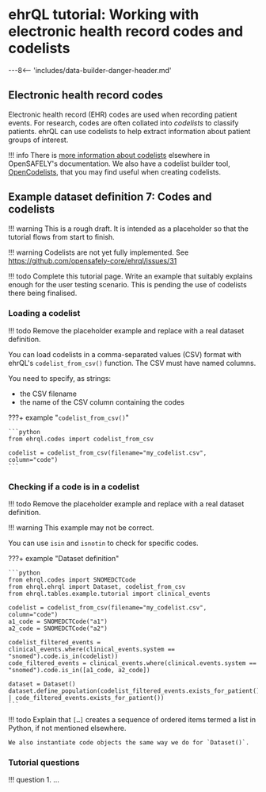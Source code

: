 # ehrQL tutorial: Working with electronic health record codes and codelists

---8<-- 'includes/data-builder-danger-header.md'

## Electronic health record codes

Electronic health record (EHR) codes are used when recording patient events.
For research, codes are often collated into *codelists* to classify patients.
ehrQL can use codelists to help extract information about patient groups of interest.

!!! info
    There is [more information about codelists](../../../codelist-intro.md) elsewhere in OpenSAFELY's documentation.
    We also have a codelist builder tool,
    [OpenCodelists](../../../codelist-creation.md),
    that you may find useful when creating codelists.

## Example dataset definition 7: Codes and codelists

!!! warning
    This is a rough draft.
    It is intended as a placeholder
    so that the tutorial flows from start to finish.

!!! warning
    Codelists are not yet fully implemented.
    See <https://github.com/opensafely-core/ehrql/issues/31>

!!! todo
    Complete this tutorial page.
    Write an example that suitably explains enough for the user testing scenario.
    This is pending the use of codelists there being finalised.

### Loading a codelist

!!! todo
    Remove the placeholder example
    and replace with a real dataset definition.

You can load codelists in a comma-separated values (CSV) format with ehrQL's `codelist_from_csv()` function.
The CSV must have named columns.

You need to specify, as strings:

* the CSV filename
* the name of the CSV column containing the codes

???+ example "`codelist_from_csv()`"

    ```python
    from ehrql.codes import codelist_from_csv

    codelist = codelist_from_csv(filename="my_codelist.csv", column="code")
    ```

### Checking if a code is in a codelist

!!! todo
    Remove the placeholder example
    and replace with a real dataset definition.

!!! warning
    This example may not be correct.

You can use `isin` and `isnotin` to check for specific codes.

???+ example "Dataset definition"

    ```python
    from ehrql.codes import SNOMEDCTCode
    from ehrql.ehrql import Dataset, codelist_from_csv
    from ehrql.tables.example.tutorial import clinical_events

    codelist = codelist_from_csv(filename="my_codelist.csv", column="code")
    a1_code = SNOMEDCTCode("a1")
    a2_code = SNOMEDCTCode("a2")

    codelist_filtered_events = clinical_events.where(clinical_events.system == "snomed").code.is_in(codelist))
    code_filtered_events = clinical_events.where(clinical.events.system == "snomed").code.is_in([a1_code, a2_code])

    dataset = Dataset()
    dataset.define_population(codelist_filtered_events.exists_for_patient() | code_filtered_events.exists_for_patient())
    ```

!!! todo
    Explain that `[…]` creates a sequence of ordered items
    termed a list in Python,
    if not mentioned elsewhere.

    We also instantiate code objects the same way we do for `Dataset()`.

### Tutorial questions

!!! question
    1. …
